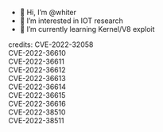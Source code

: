 - 👋 Hi, I’m @whiter
- 👀 I’m interested in IOT research
- 🌱 I’m currently learning Kernel/V8 exploit


credits:
CVE-2022-32058  
CVE-2022-36610  
CVE-2022-36611  
CVE-2022-36612  
CVE-2022-36613  
CVE-2022-36614  
CVE-2022-36615  
CVE-2022-36616  
CVE-2022-38510  
CVE-2022-38511  
